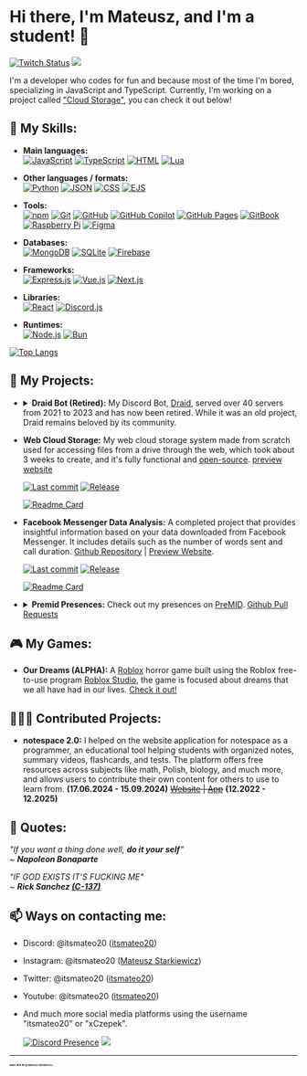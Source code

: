 # Hi there, I'm Mateusz, and I'm a student! 👋

[![Twitch Status](https://img.shields.io/twitch/status/itsmateo20?style=for-the-badge&labelColor=%23431094&color=%23250952)](https://www.twitch.tv/itsmateo20)
![](https://komarev.com/ghpvc/?username=itsmateo20&style=for-the-badge)

I'm a developer who codes for fun and because most of the time I'm bored, specializing in JavaScript and TypeScript. Currently, I'm working on a project called ["Cloud Storage"](https://github.com/itsmateo20/Cloud), you can check it out below!

## 🚀 My Skills:

- **Main languages:**  
  [![JavaScript](https://img.shields.io/badge/-JavaScript-F7DF1E?style=flat-square&logo=javascript&logoColor=black)](https://www.oracle.com/) 
  [![TypeScript](https://img.shields.io/badge/-TypeScript-007acc?style=flat-square&logo=typescript&logoColor=white)](https://www.typescriptlang.org) 
  [![HTML](https://img.shields.io/badge/-HTML-E34F26?style=flat-square&logo=html5&logoColor=white)](https://html.spec.whatwg.org/) 
  [![Lua](https://img.shields.io/badge/-Lua-2C2D72?style=flat-square&logo=lua&logoColor=white)](https://www.lua.org/)

- **Other languages / formats:**  
  [![Python](https://img.shields.io/badge/-Python-3776AB?style=flat-square&logo=python&logoColor=white)](https://www.python.org/) 
  [![JSON](https://img.shields.io/badge/-JSON-000000?style=flat-square&logo=json&logoColor=white)](https://www.json.org/) 
  [![CSS](https://img.shields.io/badge/-CSS-1572B6?style=flat-square&logo=css3&logoColor=white)](https://www.w3.org/Style/CSS/Overview.en.html) 
  [![EJS](https://img.shields.io/badge/-EJS-B4CA65?style=flat-square&logo=ejs&logoColor=black)](https://ejs.co/)
- **Tools:**  
  [![npm](https://img.shields.io/badge/-npm-CB3837?style=flat-square&logo=npm&logoColor=white)](https://www.npmjs.com/) 
  [![Git](https://img.shields.io/badge/-Git-F05032?style=flat-square&logo=git&logoColor=white)](https://git-scm.com/) 
  [![GitHub](https://img.shields.io/badge/-Github-181717?style=flat-square&logo=github&logoColor=white)](https://github.com/) 
  [![GitHub Copilot](https://img.shields.io/badge/-Github%20Copilot-000000?style=flat-square&logo=githubcopilot&logoColor=white)](https://github.com/features/copilot) 
  [![GitHub Pages](https://img.shields.io/badge/-Github%20Pages-222222?style=flat-square&logo=githubpages&logoColor=white)](https://pages.github.com/) 
  [![GitBook](https://img.shields.io/badge/-GitBook-BBDDE5?style=flat-square&logo=gitbook&logoColor=black)](https://gitbook.com) 
  [![Raspberry Pi](https://img.shields.io/badge/-Raspberry%20Pi-A22846?style=flat-square&logo=raspberrypi&logoColor=white)](https://www.raspberrypi.com/) 
  [![Figma](https://img.shields.io/badge/-Figma-F24E1E?style=flat-square&logo=figma&logoColor=white)](https://figma.com/)
- **Databases:**  
  [![MongoDB](https://img.shields.io/badge/-MongoDB-47A248?style=flat-square&logo=mongodb&logoColor=white)](https://www.mongodb.com/) 
  [![SQLite](https://img.shields.io/badge/-SQLite-003B57?style=flat-square&logo=sqlite&logoColor=white)](https://www.sqlite.org/) 
  [![Firebase](https://img.shields.io/badge/-Firebase-DD2C00?style=flat-square&logo=firebase&logoColor=white)](https://firebase.google.com/)
- **Frameworks:**  
  [![Express.js](https://img.shields.io/badge/-Express.js-000000?style=flat-square&logo=express&logoColor=white)](https://expressjs.com/) 
  [![Vue.js](https://img.shields.io/badge/-Vue.js-4FC08D?style=flat-square&logo=vue.js&logoColor=white)](https://vuejs.org/) 
  [![Next.js](https://img.shields.io/badge/-Next.js-%23000000?style=flat-square&logo=nextdotjs&logoColor=white)](https://nextjs.org/)
- **Libraries:**  
  [![React](https://img.shields.io/badge/-React-%2361DAFB?style=flat-square&logo=react&logoColor=black)](https://react.dev/) 
  [![Discord.js](https://img.shields.io/badge/-Discord.js-000000?style=flat-square&logo=discord&logoColor=white)](https://discord.js.org/)
- **Runtimes:**  
  [![Node.js](https://img.shields.io/badge/-Node.js-%23339933?style=flat-square&logo=node.js&logoColor=white)](https://nodejs.org/) 
  [![Bun](https://img.shields.io/badge/-Bun-%2314151a?style=flat-square&logo=bun&logoColor=white)](https://bun.sh/)


[![Top Langs](https://github-readme-stats.vercel.app/api/top-langs/?username=itsmateo20&exclude_repo=itsmateo20&langs_count=10&layout=compact&theme=github_dark_dimmed&show_icons=true)](https://github.com/itsmateo20)


## 🌟 My Projects:

- <details>
  <summary><b>Draid Bot (Retired):</b> My Discord Bot, <a href="https://draid.vercel.app/goodbye">Draid</a>, served over 40 servers from 2021 to 2023 and has now been retired. While it was an old project, Draid remains beloved by its community.</summary>

    [![Readme Card](https://github-readme-stats.vercel.app/api/pin/?username=itsmateo20&repo=DraidB&theme=github_dark_dimmed&show_owner=true&show_icons=true)](https://github.com/itsmateo20/DraidB)
    [![Readme Card](https://github-readme-stats.vercel.app/api/pin/?username=itsmateo20&repo=DraidW&theme=github_dark_dimmed&show_owner=true&show_icons=true)](https://github.com/itsmateo20/DraidW)
  </details>

- **Web Cloud Storage:** My web cloud storage system made from scratch used for accessing files from a drive through the web, which took about 3 weeks to create, and it's fully functional and [open-source](https://github.com/itsmateo20/Cloud). [preview website](https://itsmateo20.github.io/Cloud)

  [![Last commit](https://img.shields.io/github/last-commit/itsmateo20/Cloud?style=flat-square&labelColor=gray&color=blue)](https://github.com/itsmateo20/Cloud/commit/main) [![Release](https://img.shields.io/github/v/release/itsmateo20/Cloud?include_prereleases&sort=date&display_name=tag&style=flat-square&labelColor=gray&color=blue)](https://github.com/itsmateo20/Cloud/releases/latest)
  
  [![Readme Card](https://github-readme-stats.vercel.app/api/pin/?username=itsmateo20&repo=Cloud&theme=github_dark_dimmed&show_owner=true&show_icons=true)](https://github.com/itsmateo20/Cloud)


- **Facebook Messenger Data Analysis:** A completed project that provides insightful information based on your data downloaded from Facebook Messenger. It includes details such as the number of words sent and call duration. [Github Repository](https://github.com/itsmateo20/Facebook-Messenger-Data-Analysis) | [Preview Website](https://itsmateo20.github.io/Facebook-Messenger-Data-Analysis).

  [![Last commit](https://img.shields.io/github/last-commit/itsmateo20/Facebook-Messenger-Data-Analysis?style=flat-square&labelColor=gray&color=blue)](https://github.com/itsmateo20/Facebook-Messenger-Data-Analysis/commit/main) [![Release](https://img.shields.io/github/v/release/itsmateo20/Facebook-Messenger-Data-Analysis?include_prereleases&sort=date&display_name=tag&style=flat-square&labelColor=gray&color=blue)](https://github.com/itsmateo20/Facebook-Messenger-Data-Analysis/releases/latest)

  [![Readme Card](https://github-readme-stats.vercel.app/api/pin/?username=itsmateo20&repo=Facebook-Messenger-Data-Analysis&theme=github_dark_dimmed&show_owner=true&show_icons=true)](https://github.com/itsmateo20/Facebook-Messenger-Data-Analysis)
  

- <details>
  <summary><b>Premid Presences:</b> Check out my presences on <a href="https://premid.app/users/630812692659044352"> PreMID</a>. <a href="https://github.com/PreMiD/Presences/pulls?q=is%3Apr+author%3Aitsmateo20">Github Pull Requests</a></summary>

  - **Emberspark Games Presence:** Experience the creations of Emberspark Games, a development team dedicated to crafting games and mods. Dive into their dynamic Premid presence for real-time updates on projects. [Premid Presence](https://premid.app/store/presences/Emberspark%20Games) | [GitHub Repository](https://github.com/PreMiD/Presences/tree/main/websites/E/Emberspark%20Games) | [Github Rep PR](https://github.com/PreMiD/Presences/pull/7947) | [Website](https://emberspark.games/)
 
  - **KOLEO Presence:** Enhance your journey with KOLEO, a comprehensive platform for train travel in Poland. Get real-time updates on your train routes, ticket purchases, and travel information through the dynamic Premid presence.. [Premid Presence](https://premid.app/store/presences/KOLEO) | [Github Repository](https://github.com/PreMiD/Presences/tree/main/websites/K/KOLEO) | [Github Rep PR](https://github.com/PreMiD/Presences/pull/8615) | [Website](https://koleo.pl/)

  </details>


## 🎮 My Games:

- **Our Dreams (ALPHA):** A [Roblox](https://www.roblox.com/) horror game built using the Roblox free-to-use program [Roblox Studio](https://create.roblox.com/), the game is focused about dreams that we all have had in our lives. [Check it out!](https://www.roblox.com/games/14422530814)

## 🧑‍🤝‍🧑 Contributed Projects:

- **notespace 2.0:** I helped on the website application for notespace as a programmer, an educational tool helping students with organized notes, summary videos, flashcards, and tests. The platform offers free resources across subjects like math, Polish, biology, and much more, and allows users to contribute their own content for others to use to learn from. **(17.06.2024 - 15.09.2024)** ~~[Website](https://notespace.edu.pl/) | [App](https://notespace.edu.pl/app)~~ **(12.2022 - 12.2025)**

## 🚩 Quotes:

_"If you want a thing done well, **do it your self**"_<br>
~ _**Napoleon Bonaparte**_

_"IF GOD EXISTS IT'S FUCKING ME"_<br>
~ _**Rick Sanchez <ins>(C-137)</ins>**_

## 📫 Ways on contacting me:

- Discord: @itsmateo20 ([itsmateo20](https://discord.com/users/630812692659044352))
- Instagram: @itsmateo20 ([Mateusz Starkiewicz](https://www.instagram.com/itsmateo20/))
- Twitter: @itsmateo20 ([itsmateo20](https://twitter.com/itsmateo20))
- Youtube: @itsmateo20 ([itsmateo20](https://www.youtube.com/@itsmateo20))
- And much more social media platforms using the username "itsmateo20" or "xCzepek".

  [![Discord Presence](https://lanyard.cnrad.dev/api/630812692659044352)](https://discord.com/users/630812692659044352)
![](https://hit.yhype.me/github/profile?account_id=84156177)


---

<p style="font-size: 4px;"><b>Made with ❤️ by Mateusz (itsmateo20)</b></p>
